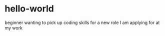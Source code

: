 # hello-world
beginner wanting to pick up coding skills for a new role I am applying for at my work 
